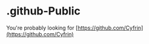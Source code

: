 # .github-Public

You're probably looking for [https://github.com/Cyfrin](https://github.com/Cyfrin)
